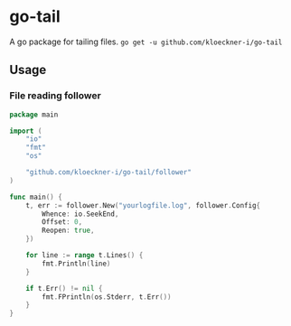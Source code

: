 # go-tail

A go package for tailing files. `go get -u github.com/kloeckner-i/go-tail`

## Usage

### File reading follower

```go
package main

import (
	"io"
	"fmt"
	"os"

	"github.com/kloeckner-i/go-tail/follower"
)

func main() {
	t, err := follower.New("yourlogfile.log", follower.Config{
		Whence: io.SeekEnd,
		Offset: 0,
		Reopen: true,
	})

	for line := range t.Lines() {
		fmt.Println(line)
	}

	if t.Err() != nil {
		fmt.FPrintln(os.Stderr, t.Err())
	}
}

```
